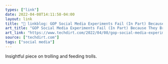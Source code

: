 ```yaml
---
types: ["link"]
date: 2022-04-08T14:11:58-04:00
layout: link
title: "🔗 linkblog: GOP Social Media Experiments Fail (In Part) Because They Break The Troll/Amplification Cycle | Techdirt'"
art_title: "GOP Social Media Experiments Fail (In Part) Because They Break The Troll/Amplification Cycle | Techdirt"
art_link: "https://www.techdirt.com/2022/04/08/gop-social-media-experiments-fail-in-part-because-they-break-the-troll-amplification-cycle/"
source: ["techdirt.com"]
tags: ["social media"]
---
```

Insightful piece on trolling and feeding trolls.
